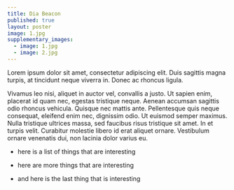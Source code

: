 ```yaml
---
title: Dia Beacon
published: true
layout: poster
image: 1.jpg
supplementary_images: 
  - image: 1.jpg
  - image: 2.jpg
---
```

Lorem ipsum dolor sit amet, consectetur adipiscing elit. Duis sagittis magna turpis, at tincidunt neque viverra in. Donec ac rhoncus ligula. 

Vivamus leo nisi, aliquet in auctor vel, convallis a justo. Ut sapien enim, placerat id quam nec, egestas tristique neque. Aenean accumsan sagittis odio rhoncus vehicula. Quisque nec mattis ante. Pellentesque quis neque consequat, eleifend enim nec, dignissim odio. Ut euismod semper maximus. Nulla tristique ultrices massa, sed faucibus risus tristique sit amet. In et turpis velit. Curabitur molestie libero id erat aliquet ornare. Vestibulum ornare venenatis dui, non lacinia dolor varius eu.

* here is a list of things that are interesting

* here are more things that are interesting

* and here is the last thing that is interesting
